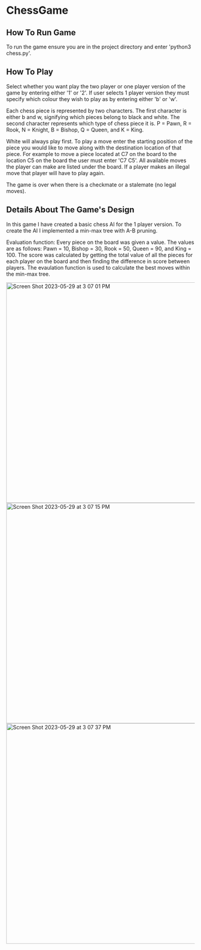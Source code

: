 # ChessGame

## How To Run Game
To run the game ensure you are in the project directory and enter 'python3 chess.py'.

## How To Play
Select whether you want play the two player or one player version of the game by entering either '1' or '2'.
If user selects 1 player version they must specify which colour they wish to play as by entering either
'b' or 'w'.

Each chess piece is represented by two characters. The first character is either b and w, signifying which 
pieces belong to black and white. The second character represents which type of chess piece it is. 
P = Pawn, R = Rook, N = Knight, B = Bishop, Q = Queen, and K = King.

White will always play first. To play a move enter the starting position of the piece you would like to 
move along with the destination location of that piece. For example to move a piece located at C7 on
the board to the location C5 on the board the user must enter 'C7 C5'. All available moves the player can make 
are listed under the board. If a player makes an illegal move that player will have to play again.

The game is over when there is a checkmate or a stalemate (no legal moves).

## Details About The Game's Design
In this game I have created a basic chess AI for the 1 player version. To create the AI I implemented 
a min-max tree with A-B pruning.

Evaluation function:
Every piece on the board was given a value. The values are as follows: Pawn = 10, Bishop = 30,
Rook = 50, Queen = 90, and King = 100. The score was calculated by getting the total value of 
all the pieces for each player on the board and then finding the difference in score between players.
The evaulation function is used to calculate the best moves within the min-max tree.

<img width="590" alt="Screen Shot 2023-05-29 at 3 07 01 PM" src="https://github.com/tanya-nantsa/ChessGame/assets/77226151/7fc9c538-83ac-4c3c-bfea-13968cb5a68b">

<img width="590" alt="Screen Shot 2023-05-29 at 3 07 15 PM" src="https://github.com/tanya-nantsa/ChessGame/assets/77226151/aa4d176b-c1c2-453e-8114-0363469d19b3">

<img width="590" alt="Screen Shot 2023-05-29 at 3 07 37 PM" src="https://github.com/tanya-nantsa/ChessGame/assets/77226151/47aeb9e5-75cc-4642-99be-0b392f69aa4d">
